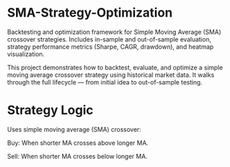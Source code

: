 # SMA-Strategy-Optimization
Backtesting and optimization framework for Simple Moving Average (SMA) crossover strategies. Includes in-sample and out-of-sample evaluation, strategy performance metrics (Sharpe, CAGR, drawdown), and heatmap visualization.

This project demonstrates how to backtest, evaluate, and optimize a simple moving average crossover strategy using historical market data. It walks through the full lifecycle — from initial idea to out-of-sample testing.

# Strategy Logic
Uses simple moving average (SMA) crossover:

  Buy: When shorter MA crosses above longer MA.

  Sell: When shorter MA crosses below longer MA.
